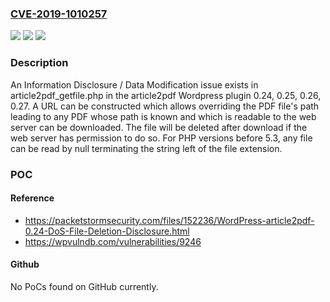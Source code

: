 ### [CVE-2019-1010257](https://cve.mitre.org/cgi-bin/cvename.cgi?name=CVE-2019-1010257)
![](https://img.shields.io/static/v1?label=Product&message=article2pdf%20Wordpress%20plug-in&color=blue)
![](https://img.shields.io/static/v1?label=Version&message=n%2Fa&color=blue)
![](https://img.shields.io/static/v1?label=Vulnerability&message=Information%20Disclosure%20%2F%20Data%20Modification&color=brighgreen)

### Description

An Information Disclosure / Data Modification issue exists in article2pdf_getfile.php in the article2pdf Wordpress plugin 0.24, 0.25, 0.26, 0.27. A URL can be constructed which allows overriding the PDF file's path leading to any PDF whose path is known and which is readable to the web server can be downloaded. The file will be deleted after download if the web server has permission to do so. For PHP versions before 5.3, any file can be read by null terminating the string left of the file extension.

### POC

#### Reference
- https://packetstormsecurity.com/files/152236/WordPress-article2pdf-0.24-DoS-File-Deletion-Disclosure.html
- https://wpvulndb.com/vulnerabilities/9246

#### Github
No PoCs found on GitHub currently.

